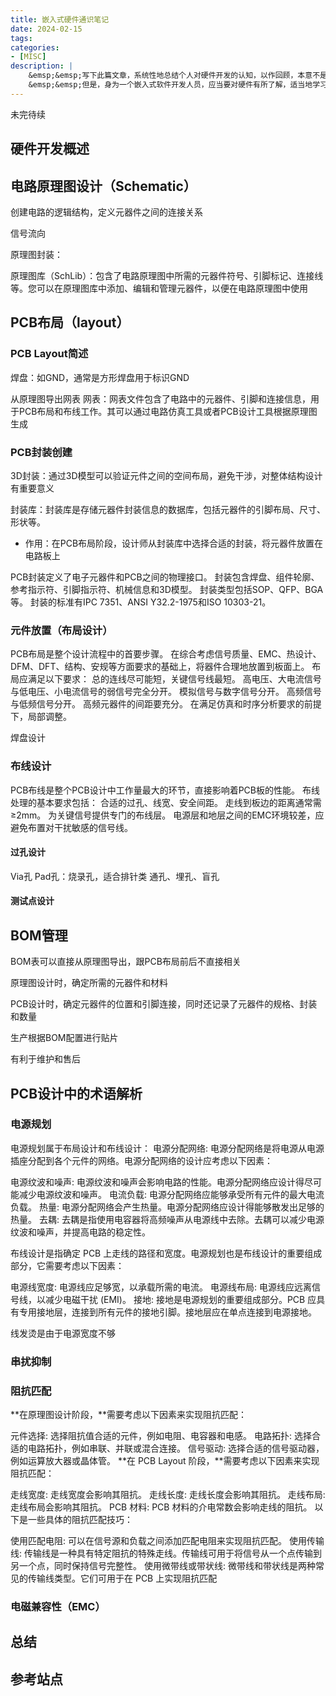 ```yaml
---
title: 嵌入式硬件通识笔记
date: 2024-02-15
tags:
categories:
- [MISC]
description: |
    &emsp;&emsp;写下此篇文章，系统性地总结个人对硬件开发的认知，以作回顾，本意不是为了深入硬件开发，因为每个细分领域的差异都是巨大的，而人的精力是有限的。<br>
    &emsp;&emsp;但是，身为一个嵌入式软件开发人员，应当要对硬件有所了解，适当地学习认识硬件，相信对嵌入式开发本业也能起到一定的反哺作用。
---
```



未完待续

## 硬件开发概述

## 电路原理图设计（Schematic）

创建电路的逻辑结构，定义元器件之间的连接关系

信号流向

原理图封装：

原理图库（SchLib）：包含了电路原理图中所需的元器件符号、引脚标记、连接线等。您可以在原理图库中添加、编辑和管理元器件，以便在电路原理图中使用


## PCB布局（layout）

### PCB Layout简述

焊盘：如GND，通常是方形焊盘用于标识GND

从原理图导出网表
网表：网表文件包含了电路中的元器件、引脚和连接信息，用于PCB布局和布线工作。其可以通过电路仿真工具或者PCB设计工具根据原理图生成

### PCB封装创建


3D封装：通过3D模型可以验证元件之间的空间布局，避免干涉，对整体结构设计有重要意义

封装库：封装库是存储元器件封装信息的数据库，包括元器件的引脚布局、尺寸、形状等。
- 作用：在PCB布局阶段，设计师从封装库中选择合适的封装，将元器件放置在电路板上

PCB封装定义了电子元器件和PCB之间的物理接口。
封装包含焊盘、组件轮廓、参考指示符、引脚指示符、机械信息和3D模型。
封装类型包括SOP、QFP、BGA等。
封装的标准有IPC 7351、ANSI Y32.2-1975和ISO 10303-21。

### 元件放置（布局设计）

PCB布局是整个设计流程中的首要步骤。
在综合考虑信号质量、EMC、热设计、DFM、DFT、结构、安规等方面要求的基础上，将器件合理地放置到板面上。
布局应满足以下要求：
总的连线尽可能短，关键信号线最短。
高电压、大电流信号与低电压、小电流信号的弱信号完全分开。
模拟信号与数字信号分开。
高频信号与低频信号分开。
高频元器件的间距要充分。
在满足仿真和时序分析要求的前提下，局部调整。


焊盘设计

### 布线设计

PCB布线是整个PCB设计中工作量最大的环节，直接影响着PCB板的性能。
布线处理的基本要求包括：
合适的过孔、线宽、安全间距。
走线到板边的距离通常需≥2mm。
为关键信号提供专门的布线层。
电源层和地层之间的EMC环境较差，应避免布置对干扰敏感的信号线。

#### 过孔设计

Via孔
Pad孔：烧录孔，适合排针类
通孔、埋孔、盲孔

#### 测试点设计


## BOM管理

BOM表可以直接从原理图导出，跟PCB布局前后不直接相关

原理图设计时，确定所需的元器件和材料

PCB设计时，确定元器件的位置和引脚连接，同时还记录了元器件的规格、封装和数量

生产根据BOM配置进行贴片

有利于维护和售后


## PCB设计中的术语解析

### 电源规划

电源规划属于布局设计和布线设计：
电源分配网络: 电源分配网络是将电源从电源插座分配到各个元件的网络。电源分配网络的设计应考虑以下因素：

电源纹波和噪声: 电源纹波和噪声会影响电路的性能。电源分配网络应设计得尽可能减少电源纹波和噪声。
电流负载: 电源分配网络应能够承受所有元件的最大电流负载。
热量: 电源分配网络会产生热量。电源分配网络应设计得能够散发出足够的热量。
去耦: 去耦是指使用电容器将高频噪声从电源线中去除。去耦可以减少电源纹波和噪声，并提高电路的稳定性。

布线设计是指确定 PCB 上走线的路径和宽度。电源规划也是布线设计的重要组成部分，它需要考虑以下因素：

电源线宽度: 电源线应足够宽，以承载所需的电流。
电源线布局: 电源线应远离信号线，以减少电磁干扰 (EMI)。
接地: 接地是电源规划的重要组成部分。PCB 应具有专用接地层，连接到所有元件的接地引脚。接地层应在单点连接到电源接地。

线发烫是由于电源宽度不够

### 串扰抑制

### 阻抗匹配

**在原理图设计阶段，**需要考虑以下因素来实现阻抗匹配：

元件选择: 选择阻抗值合适的元件，例如电阻、电容器和电感。
电路拓扑: 选择合适的电路拓扑，例如串联、并联或混合连接。
信号驱动: 选择合适的信号驱动器，例如运算放大器或晶体管。
**在 PCB Layout 阶段，**需要考虑以下因素来实现阻抗匹配：

走线宽度: 走线宽度会影响其阻抗。
走线长度: 走线长度会影响其阻抗。
走线布局: 走线布局会影响其阻抗。
PCB 材料: PCB 材料的介电常数会影响走线的阻抗。
以下是一些具体的阻抗匹配技巧：

使用匹配电阻: 可以在信号源和负载之间添加匹配电阻来实现阻抗匹配。
使用传输线: 传输线是一种具有特定阻抗的特殊走线。传输线可用于将信号从一个点传输到另一个点，同时保持信号完整性。
使用微带线或带状线: 微带线和带状线是两种常见的传输线类型。它们可用于在 PCB 上实现阻抗匹配

### 电磁兼容性（EMC）

## 总结


## 参考站点

